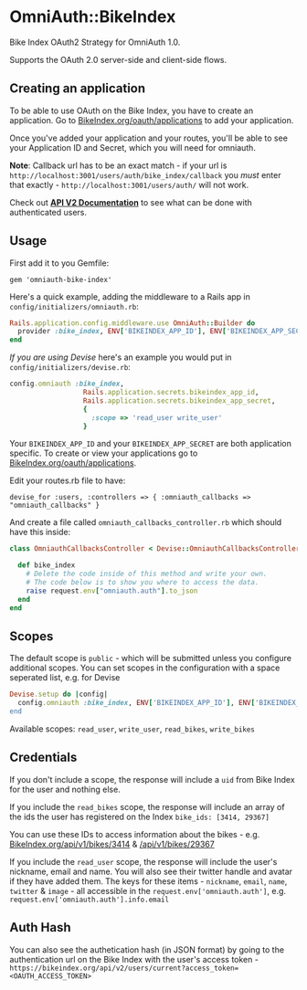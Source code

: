 OmniAuth::BikeIndex
==============

Bike Index OAuth2 Strategy for OmniAuth 1.0.

Supports the OAuth 2.0 server-side and client-side flows.


## Creating an application

To be able to use OAuth on the Bike Index, you have to create an application. Go to [BikeIndex.org/oauth/applications](https://bikeindex.org/oauth/applications) to add your application.

Once you've added your application and your routes, you'll be able to see your Application ID and Secret, which you will need for omniauth.

**Note**: Callback url has to be an exact match - if your url is `http://localhost:3001/users/auth/bike_index/callback` you _must_ enter that exactly - `http://localhost:3001/users/auth/` will not work.


Check out **[API V2 Documentation](https://bikeindex.org/documentation/api_v2)** to see what can be done with authenticated users.

## Usage

First add it to you Gemfile:

`gem 'omniauth-bike-index'`

Here's a quick example, adding the middleware to a Rails app in
`config/initializers/omniauth.rb`:

```ruby
Rails.application.config.middleware.use OmniAuth::Builder do
  provider :bike_index, ENV['BIKEINDEX_APP_ID'], ENV['BIKEINDEX_APP_SECRET']
end
```

*If you are using Devise* here's an example you would put in `config/initializers/devise.rb`:
```ruby
config.omniauth :bike_index, 
                  Rails.application.secrets.bikeindex_app_id, 
                  Rails.application.secrets.bikeindex_app_secret, 
                  {
                    :scope => 'read_user write_user'  
                  }
```

Your `BIKEINDEX_APP_ID` and your `BIKEINDEX_APP_SECRET` are both application specific. To create or view your applications go to [BikeIndex.org/oauth/applications](https://bikeindex.org/oauth/applications).

Edit your routes.rb file to have:

`devise_for :users, :controllers => { :omniauth_callbacks => "omniauth_callbacks" }`

And create a file called `omniauth_callbacks_controller.rb` which should have this inside:

```ruby
class OmniauthCallbacksController < Devise::OmniauthCallbacksController

  def bike_index
    # Delete the code inside of this method and write your own.
    # The code below is to show you where to access the data.
    raise request.env["omniauth.auth"].to_json
  end
end
```

## Scopes

The default scope is `public` - which will be submitted unless you configure additional scopes. You can set scopes in the configuration with a space seperated list, e.g. for Devise

```ruby
Devise.setup do |config|
  config.omniauth :bike_index, ENV['BIKEINDEX_APP_ID'], ENV['BIKEINDEX_APP_SECRET'], scope: 'read_bikes write_user read_user`
end
```

Available scopes: `read_user`, `write_user`, `read_bikes`, `write_bikes`


## Credentials

If you don't include a scope, the response will include a `uid` from Bike Index for the user and nothing else.

If you include the `read_bikes` scope, the response will include an array of the ids the user has registered on the Index `bike_ids: [3414, 29367]`

You can use these IDs to access information about the bikes - e.g. [BikeIndex.org/api/v1/bikes/3414](https://bikeindex.org/api/v1/bikes/3414) & [/api/v1/bikes/29367](https://bikeindex.org/api/v1/bikes/29367)

If you include the `read_user` scope, the response will include the user's nickname, email and name. You will also see their twitter handle and avatar if they have added them. The keys for these items - 
`nickname`, `email`, `name`, `twitter` & `image` - all accessible in the `request.env['omniauth.auth']`, e.g. `request.env['omniauth.auth'].info.email`


## Auth Hash

You can also see the authetication hash (in JSON format) by going to the authentication url on the Bike Index with the user's access token - `https://bikeindex.org/api/v2/users/current?access_token=<OAUTH_ACCESS_TOKEN>`

